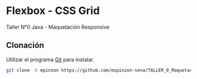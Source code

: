 # Flexbox - CSS Grid

Taller N°0 Java - Maquetación Responsive

## Clonación

Utilizar el programa [Git](https://www.git-scm.com/downloads) para instalar.

```bash
git clone -b mpinzon https://github.com/mspinzon-sena/TALLER_0_Maquetacion_Responsive
```
